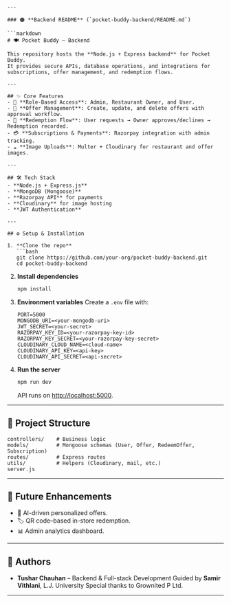 ````

---

### 🟠 **Backend README** (`pocket-buddy-backend/README.md`)

```markdown
# 🍽️ Pocket Buddy – Backend

This repository hosts the **Node.js + Express backend** for Pocket Buddy.  
It provides secure APIs, database operations, and integrations for subscriptions, offer management, and redemption flows.

---

## ✨ Core Features
- 👥 **Role-Based Access**: Admin, Restaurant Owner, and User.
- 🎯 **Offer Management**: Create, update, and delete offers with approval workflow.
- 🔁 **Redemption Flow**: User requests → Owner approves/declines → Redemption recorded.
- 💳 **Subscriptions & Payments**: Razorpay integration with admin tracking.
- ☁️ **Image Uploads**: Multer + Cloudinary for restaurant and offer images.

---

## 🛠️ Tech Stack
- **Node.js + Express.js**
- **MongoDB (Mongoose)**
- **Razorpay API** for payments
- **Cloudinary** for image hosting
- **JWT Authentication**

---

## ⚙️ Setup & Installation

1. **Clone the repo**
   ```bash
   git clone https://github.com/your-org/pocket-buddy-backend.git
   cd pocket-buddy-backend
````

2. **Install dependencies**

   ```bash
   npm install
   ```

3. **Environment variables**
   Create a `.env` file with:

   ```
   PORT=5000
   MONGODB_URI=<your-mongodb-uri>
   JWT_SECRET=<your-secret>
   RAZORPAY_KEY_ID=<your-razorpay-key-id>
   RAZORPAY_KEY_SECRET=<your-razorpay-key-secret>
   CLOUDINARY_CLOUD_NAME=<cloud-name>
   CLOUDINARY_API_KEY=<api-key>
   CLOUDINARY_API_SECRET=<api-secret>
   ```

4. **Run the server**

   ```bash
   npm run dev
   ```

   API runs on [http://localhost:5000](http://localhost:5000).

---

## 📂 Project Structure

```
controllers/    # Business logic
models/         # Mongoose schemas (User, Offer, RedeemOffer, Subscription)
routes/         # Express routes
utils/          # Helpers (Cloudinary, mail, etc.)
server.js
```

---

## 🌟 Future Enhancements

* 🤖 AI-driven personalized offers.
* 🏷️ QR code–based in-store redemption.
* 📊 Admin analytics dashboard.

---

## 👥 Authors

* **Tushar Chauhan** – Backend & Full-stack Development
  Guided by **Samir Vithlani**, L.J. University
  Special thanks to Grownited P Ltd.

---
